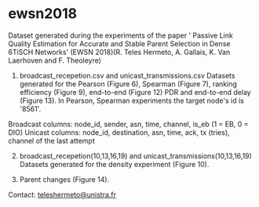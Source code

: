 # ewsn2018
Dataset generated during the experiments of the paper ' Passive Link Quality Estimation for Accurate and Stable Parent Selection in Dense 6TiSCH Networks' (EWSN 2018)(R. Teles Hermeto, A. Gallais, K. Van Laerhoven and F. Theoleyre)

1. broadcast_recepetion.csv and unicast_transmissions.csv
Datasets generated for the Pearson (Figure 6), Spearman (Figure 7), ranking efficiency (Figure 9), end-to-end (Figure 12) PDR and end-to-end delay (Figure 13). In Pearson, Spearman experiments the target node's id is '8561'.

Broadcast columns: node_id, sender, asn, time, channel, is_eb (1 = EB, 0 = DIO)
Unicast columns: node_id, destination, asn, time, ack, tx (tries), channel of the last attempt


2. broadcast_recepetion(10,13,16,19) and unicast_transmissions(10,13,16,19)
Datasets generated for the density experiment (Figure 10).

3. Parent changes (Figure 14).



Contact: teleshermeto@unistra.fr
